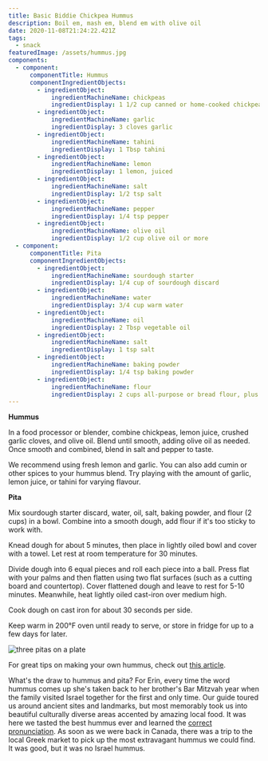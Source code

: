 ```yaml
---
title: Basic Biddie Chickpea Hummus
description: Boil em, mash em, blend em with olive oil
date: 2020-11-08T21:24:22.421Z
tags:
  - snack
featuredImage: /assets/hummus.jpg
components:
  - component:
      componentTitle: Hummus
      componentIngredientObjects:
        - ingredientObject:
            ingredientMachineName: chickpeas
            ingredientDisplay: 1 1/2 cup canned or home-cooked chickpeas
        - ingredientObject:
            ingredientMachineName: garlic
            ingredientDisplay: 3 cloves garlic
        - ingredientObject:
            ingredientMachineName: tahini
            ingredientDisplay: 1 Tbsp tahini
        - ingredientObject:
            ingredientMachineName: lemon
            ingredientDisplay: 1 lemon, juiced
        - ingredientObject:
            ingredientMachineName: salt
            ingredientDisplay: 1/2 tsp salt
        - ingredientObject:
            ingredientMachineName: pepper
            ingredientDisplay: 1/4 tsp pepper
        - ingredientObject:
            ingredientMachineName: olive oil
            ingredientDisplay: 1/2 cup olive oil or more
  - component:
      componentTitle: Pita
      componentIngredientObjects:
        - ingredientObject:
            ingredientMachineName: sourdough starter
            ingredientDisplay: 1/4 cup of sourdough discard
        - ingredientObject:
            ingredientMachineName: water
            ingredientDisplay: 3/4 cup warm water
        - ingredientObject:
            ingredientMachineName: oil
            ingredientDisplay: 2 Tbsp vegetable oil
        - ingredientObject:
            ingredientMachineName: salt
            ingredientDisplay: 1 tsp salt
        - ingredientObject:
            ingredientMachineName: baking powder
            ingredientDisplay: 1/4 tsp baking powder
        - ingredientObject:
            ingredientMachineName: flour
            ingredientDisplay: 2 cups all-purpose or bread flour, plus some for working with dough
---
```

**Hummus**

In a food processor or blender, combine chickpeas, lemon juice, crushed garlic cloves, and olive oil. Blend until smooth, adding olive oil as needed. Once smooth and combined, blend in salt and pepper to taste. 

We recommend using fresh lemon and garlic. You can also add cumin or other spices to your hummus blend. Try playing with the amount of garlic, lemon juice, or tahini for varying flavour. 

**Pita**

Mix sourdough starter discard, water, oil, salt, baking powder, and flour (2 cups) in a bowl. Combine into a smooth dough, add flour if it's too sticky to work with. 

Knead dough for about 5 minutes, then place in lightly oiled bowl and cover with a towel. Let rest at room temperature for 30 minutes. 

Divide dough into 6 equal pieces and roll each piece into a ball. Press flat with your palms and then flatten using two flat surfaces (such as a cutting board and countertop). Cover flattened dough and leave to rest for 5-10 minutes. Meanwhile, heat lightly oiled cast-iron over medium high. 

Cook dough on cast iron for about 30 seconds per side. 

Keep warm in 200°F oven until ready to serve, or store in fridge for up to a few days for later. 



![three pitas on a plate](/assets/pita.jpg "quick pitas")

For great tips on making your own hummus, check out [this article](https://www.inspiredtaste.net/15938/easy-and-smooth-hummus-recipe/).

What's the draw to hummus and pita? For Erin, every time the word hummus comes up she's taken back to her brother's Bar Mitzvah year when the family visited Israel together for the first and only time. Our guide toured us around ancient sites and landmarks, but most memorably took us into beautiful culturally diverse areas accented by amazing local food. It was here we tasted the best hummus ever and learned the [correct pronunciation](https://www.youtube.com/watch?v=6PgQ3i0Fdo0). As soon as we were back in Canada, there was a trip to the local Greek market to pick up the most extravagant hummus we could find. It was good, but it was no Israel hummus.